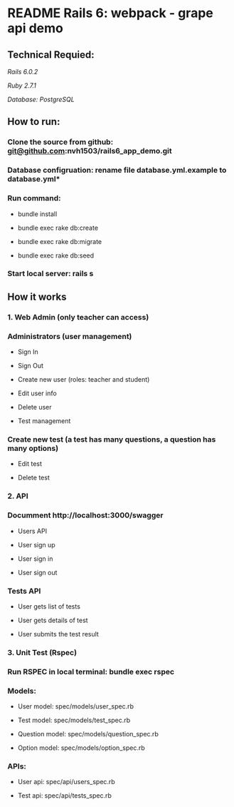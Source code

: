 # README Rails 6: webpack - grape api demo

## Technical Requied:
*Rails 6.0.2*

*Ruby 2.7.1*

*Database: PostgreSQL*

## How to run:

### Clone the source from github: git@github.com:nvh1503/rails6_app_demo.git

### Database configruation: rename file database.yml.example to database.yml*

### Run command:

* bundle install

* bundle exec rake db:create

* bundle exec rake db:migrate

* bundle exec rake db:seed

### Start local server: rails s


## How it works


### 1. Web Admin (only teacher can access)

### Administrators (user management)

* Sign In

* Sign Out

* Create new user (roles: teacher and student)

* Edit user info

* Delete user

* Test management


### Create new test (a test has many questions, a question has many options)

* Edit test

* Delete test


### 2. API

### Documment http://localhost:3000/swagger

* Users API

* User sign up

* User sign in

* User sign out


### Tests API

* User gets list of tests

* User gets details of test

* User submits the test result


### 3. Unit Test (Rspec)

### Run RSPEC in local terminal: bundle exec rspec

### Models:

* User model: spec/models/user_spec.rb

* Test model: spec/models/test_spec.rb

* Question model: spec/models/question_spec.rb

* Option model: spec/models/option_spec.rb

### APIs:

* User api: spec/api/users_spec.rb

* Test api: spec/api/tests_spec.rb




